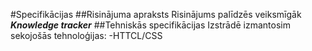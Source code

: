 #Specifikācijas
##Risinājuma apraksts
Risinājums palīdzēs veiksmīgāk
***Knowledge tracker***
##Tehniskās specifikācijas 
Izstrādē izmantosim sekojošās tehnoloģijas:
-HTTCL/CSS
